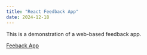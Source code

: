 ```yaml
---
title: "React Feedback App"
date: 2024-12-18
---
```


This is a demonstration of a web-based feedback app.

<a href="https://github.com/markrukakoski/feedback-app">Feeback App</a>
